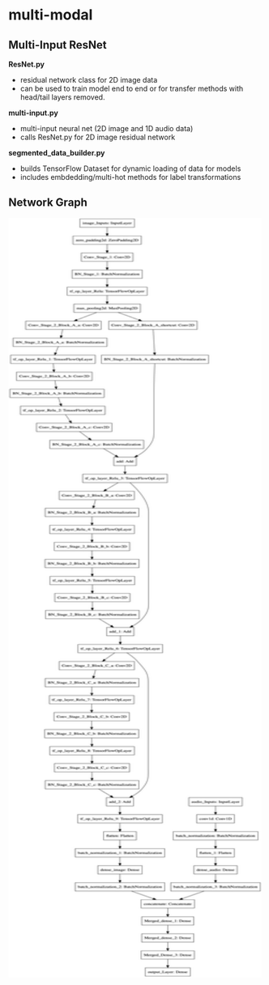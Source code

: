 # multi-modal

## Multi-Input ResNet

**ResNet.py**
  - residual network class for 2D image data 
  - can be used to train model end to end or for transfer methods with head/tail layers removed. 

**multi-input.py**
  - multi-input neural net (2D image and 1D audio data)
  - calls ResNet.py for 2D image residual network 

**segmented_data_builder.py**
  - builds TensorFlow Dataset for dynamic loading of data for models 
  - includes embdedding/multi-hot methods for label transformations 
  
  ## Network Graph
<!--  ![Image description](multi_model.png =500x2000)-->
  <img src="multi_model.png" alt="model_graph" width="500" height="1500"/>

